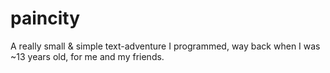 # paincity
A really small &amp; simple text-adventure I programmed, way back when I was ~13 years old, for me and my friends.

